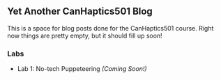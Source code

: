 ## Yet Another CanHaptics501 Blog

This is a space for blog posts done for the CanHaptics501 course.
Right now things are pretty empty, but it should fill up soon!

### Labs

* Lab 1: No-tech Puppeteering *(Coming Soon!)*
